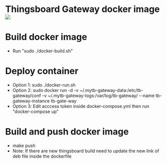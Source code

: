 # Thingsboard Gateway docker image [![](https://images.microbadger.com/badges/version/gmatheu/thingsboard-gateway.svg)](https://microbadger.com/images/gmatheu/thingsboard-gateway "Get your own version badge on microbadger.com")

# Build docker image
- Run "sudo ./docker-build.sh"

# Deploy container

- Option 1: sudo ./docker-run.sh
- Option 2: sudo docker run -d -v ~/.mytb-gateway-data:/etc/tb-gateway/conf -v ~/.mytb-gateway-logs:/var/log/tb-gateway/ --name tb-gateway-instance tb-gate-way
- Option 3: Edit acccess token inside docker-compose.yml then run "docker-compose up"

# Build and push docker image
- make push
- Note: If there are new thingsboard build need to update the new link of deb file inside the dockerfile
